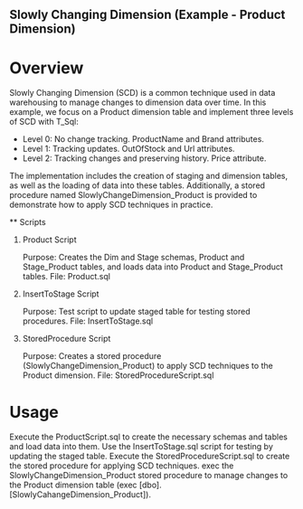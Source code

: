 ## Slowly Changing Dimension (Example - Product Dimension)

# Overview
Slowly Changing Dimension (SCD) is a common technique used in data warehousing to manage changes to dimension data over time. In this example, we focus on a Product dimension table and implement three levels of SCD with T_Sql:

* Level 0: No change tracking. ProductName and Brand attributes.
* Level 1: Tracking updates. OutOfStock and Url attributes.
* Level 2: Tracking changes and preserving history. Price attribute.
  
The implementation includes the creation of staging and dimension tables, as well as the loading of data into these tables. Additionally, a stored procedure named SlowlyChangeDimension_Product is provided to demonstrate how to apply SCD techniques in practice.

** Scripts
1. Product Script
   
   Purpose: Creates the Dim and Stage schemas, Product and Stage_Product tables, and loads data into Product and Stage_Product tables.
   File: Product.sql

2. InsertToStage Script
   
   Purpose: Test script to update staged table for testing stored procedures.
   File: InsertToStage.sql

3. StoredProcedure Script
   
   Purpose: Creates a stored procedure (SlowlyChangeDimension_Product) to apply SCD techniques to the Product dimension.
   File: StoredProcedureScript.sql 

# Usage
Execute the ProductScript.sql to create the necessary schemas and tables and load data into them.
Use the InsertToStage.sql script for testing by updating the staged table.
Execute the StoredProcedureScript.sql to create the stored procedure for applying SCD techniques.
exec the SlowlyChangeDimension_Product stored procedure to manage changes to the Product dimension table (exec [dbo].[SlowlyCahangeDimension_Product]).
